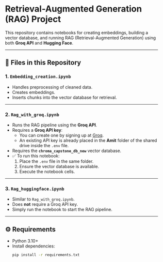 # Retrieval-Augmented Generation (RAG) Project  

This repository contains notebooks for creating embeddings, building a vector database, and running RAG (Retrieval-Augmented Generation) using both **Groq API** and **Hugging Face**.  

---

## 📂 Files in this Repository  

### 1. `Embedding_creation.ipynb`  
- Handles preprocessing of cleaned data.  
- Creates embeddings.  
- Inserts chunks into the vector database for retrieval.  

---

### 2. `Rag_with_groq.ipynb`  
- Runs the RAG pipeline using the **Groq API**.  
- Requires a **Groq API key**:  
  - You can create one by signing up at [Groq](https://groq.com).  
  - An existing API key is already placed in the **Amit** folder of the shared drive inside the `.env` file.  
- Requires the **`chroma_capstone_db_new`** vector database.  
- ✅ To run this notebook:  
  1. Place the `.env` file in the same folder.  
  2. Ensure the vector database is available.  
  3. Execute the notebook cells.  

---

### 3. `Rag_huggingface.ipynb`  
- Similar to `Rag_with_groq.ipynb`.  
- Does **not** require a Groq API key.  
- Simply run the notebook to start the RAG pipeline.  

---

## ⚙️ Requirements  
- Python 3.10+  
- Install dependencies:  
  ```bash
  pip install -r requirements.txt
